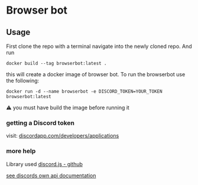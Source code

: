 # Browser bot

## Usage 
First clone the repo
with a terminal navigate into the newly cloned repo. And run 

``` docker build --tag browserbot:latest . ```

this will create a docker image of browser bot. To run the browserbot use the following:

``` docker run -d --name browserbot -e DISCORD_TOKEN=YOUR_TOKEN browserbot:latest ```

⚠️ you must have build the image before running it

### getting a Discord token
visit:
[discordapp.com/developers/applications](https://discordapp.com/developers/applications/)


### more help
Library used [discord.js - github](https://github.com/discordjs/discord.js)

[see discords own api documentation](https://discord.com/developers/docs/getting-started) 